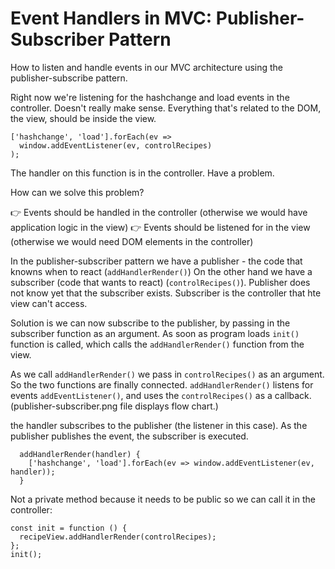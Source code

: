 # Event Handlers in MVC: Publisher-Subscriber Pattern

How to listen and handle events in our MVC architecture using the publisher-subscribe pattern.

Right now we're listening for the hashchange and load events in the controller. Doesn't really make sense. Everything that's related to the DOM, the view, should be inside the view.

```
['hashchange', 'load'].forEach(ev =>
  window.addEventListener(ev, controlRecipes)
);
```

The handler on this function is in the controller. Have a problem.

How can we solve this problem?

👉 Events should be handled in the controller (otherwise we would have application logic in the view)
👉 Events should be listened for in the view (otherwise we would need DOM elements in the controller)

In the publisher-subscriber pattern we have a publisher - the code that knowns when to react (`addHandlerRender()`) On the other hand we have a subscriber (code that wants to react) (`controlRecipes()`). Publisher does not know yet that the subscriber exists. Subscriber is the controller that hte view can't access.

Solution is we can now subscribe to the publisher, by passing in the subscriber function as an argument. As soon as program loads `init()` function is called, which calls the `addHandlerRender()` function from the view.

As we call `addHandlerRender()` we pass in `controlRecipes()` as an argument. So the two functions are finally connected. `addHandlerRender()` listens for events `addEventListener()`, and uses the `controlRecipes()` as a callback. (publisher-subscriber.png file displays flow chart.)

the handler subscribes to the publisher (the listener in this case). As the publisher publishes the event, the subscriber is executed.

```
  addHandlerRender(handler) {
    ['hashchange', 'load'].forEach(ev => window.addEventListener(ev, handler));
  }
```

Not a private method because it needs to be public so we can call it in the controller:

```
const init = function () {
  recipeView.addHandlerRender(controlRecipes);
};
init();

```
